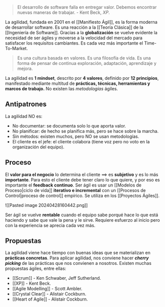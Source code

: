 >El desarrollo de software falla en entregar valor. Debemos encontrar nuevas maneras de trabajar. - Kent Beck, *XP*.

La agilidad, fundada en 2001 en el [[Manifiesto Ágil]], es la forma moderna de desarrollar software. Es una reacción a la [[Teoría Clásica]] de la [[Ingeniería de Software]]. Gracias a la **globalización** se vuelve evidente la necesidad de ser ágiles y moverse a la velocidad del mercado para satisfacer los requisitos cambiantes. Es cada vez más importante el Time-To-Market.

> Es una cultura basada en valores.
> Es una filosofía de vida.
> Es una forma de pensar de continua exploración, adaptación, aprendizaje y mejora.

La agilidad es **1 mindset**, descrito por **4 valores**, definido por **12 principios**, manifestado mediante multitud de **prácticas, técnicas, herramientas y marcos de trabajo.** No existen las *metodologías* ágiles.

## Antipatrones

La agilidad NO es:

- No documentar: se documenta solo lo que aporta valor.
- No planificar: de hecho se planifica más, pero se hace sobre la marcha.
- Sin métodos: existen muchos, pero NO se usan metodologías.
- El cliente es el jefe: el cliente colabora (tiene voz pero no voto en la organización del equipo).

## Proceso

El **valor para el negocio** lo determina el cliente $\implies$ es **subjetivo** y es lo más **importante**. Para esto el cliente debe tener claro lo que quiere, y por eso es importante el **feedback continuo**. Ser ágil es usar un [[Modelos de Proceso|ciclo de vida]] **iterativo e incremental** con un [[Procesos de Control|proceso de control]] empírico. Se utiliza en los [[Proyectos Ágiles]].

![[Pasted image 20240428160442.png]]

Ser ágil se vuelve **rentable** cuando el equipo sabe porqué hace lo que está haciendo y sabe que vale la pena y le sirve. Requiere esfuerzo al inicio pero con la experiencia se aprecia cada vez más.

## Propuestas

La agilidad viene hace tiempo con buenas ideas que se materializan en **prácticas concretas**. Para aplicar agilidad, nos conviene hacer ***cherry picking*** de las prácticas que nos convienen a nosotros. Existen muchas propuestas ágiles, entre ellas:

- [[Scrum]] - Ken Schwaber, Jeff Sutherland.
- [[XP]] - Kent Beck.
- [[Agile Modelling]] - Scott Ambler.
- [[Crystal Clear]] - Alistair Cockburn.
- [[Heart of Agile]] - Alistair Cockburn.
